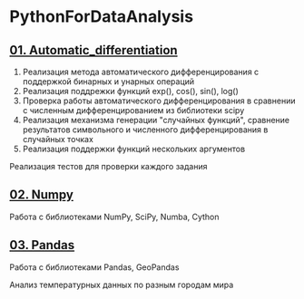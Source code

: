 # PythonForDataAnalysis
## [01. Automatic_differentiation](https://github.com/DmitryMogilnikov/PythonForDataAnalysis/blob/main/01.%20Automatic_differentiation.ipynb)
1.	Реализация метода автоматического дифференцирования с поддержкой бинарных и унарных операций
2.	Реализация поддрежки функций exp(), cos(), sin(), log()
3.	Проверка работы автоматического дифференцирования в сравнении с численным дифференцированием из библиотеки scipy
4.  Реализация механизма генерации "случайных функций", сравнение результатов символьного и численного дифференцирования в случайных точках 
5.  Реализация поддержки функций нескольких аргументов

Реализация тестов для проверки каждого задания

## [02. Numpy](https://github.com/DmitryMogilnikov/PythonForDataAnalysis/blob/main/02.%20Numpy.ipynb)
Работа с библиотеками NumPy, SciPy, Numba, Cython 

## [03. Pandas](https://github.com/DmitryMogilnikov/PythonForDataAnalysis/tree/main/03.%20Pandas)
Работа с библиотеками Pandas, GeoPandas

Анализ температурных данных по разным городам мира
